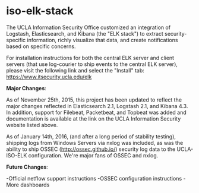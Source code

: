 # iso-elk-stack

The UCLA Information Security Office customized an integration of Logstash, Elasticsearch, and Kibana (the "ELK stack") to extract security-specific information, richly visualize that data, and create notifications based on specific concerns. 

For installation instructions for both the central ELK server and client servers (that use log-courier to ship events to the central ELK server), please visit the following link and select the "Install" tab: https://www.itsecurity.ucla.edu/elk

**Major Changes**:

As of November 25th, 2015, this project has been updated to reflect the major changes reflected in Elasticsearch 2.1, Logstash 2.1, and Kibana 4.3. In addition, support for Filebeat, Packetbeat, and Topbeat was added and documentation is available at the link on the UCLA Information Security website listed above.

As of January 14th, 2016, (and after a long period of stability testing), shipping logs from Windows Servers via nxlog was included, as was the ability to ship OSSEC (http://ossec.github.io/) security log data to the UCLA-ISO-ELK configuration. We're major fans of OSSEC and nxlog.

**Future Changes**:

-Official netflow support instructions
-OSSEC configuration instructions
-More dashboards
